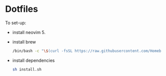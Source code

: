 # Dotfiles

To set-up:

- install neovim 5.

- install brew

  ```sh
  /bin/bash -c "\$(curl -fsSL https://raw.githubusercontent.com/Homebrew/install/HEAD/install.sh")
  ```

- install dependencies
  ```sh
  sh install.sh
  ```
